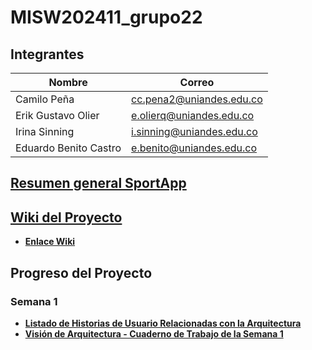 # MISW202411_grupo22

## Integrantes

| Nombre              | Correo                     |
|--------------------|---------------------------|
| Camilo Peña         | cc.pena2@uniandes.edu.co  |
| Erik Gustavo Olier  | e.olierq@uniandes.edu.co  |
| Irina Sinning       | i.sinning@uniandes.edu.co |
| Eduardo Benito Castro | e.benito@uniandes.edu.co |

## [Resumen general SportApp](https://github.com/Erikolierq/MISW202411_grupo22/wiki/Resumen-de-Proyecto-SportApp)

## [Wiki del Proyecto](https://github.com/Erikolierq/MISW202411_grupo22/wiki)
- [**Enlace Wiki**](https://github.com/Erikolierq/MISW202411_grupo22/wiki)
  
## Progreso del Proyecto

### Semana 1
- [**Listado de Historias de Usuario Relacionadas con la Arquitectura**](https://github.com/Erikolierq/MISW202411_grupo22/wiki/Historias-de-usuario)
- [**Visión de Arquitectura - Cuaderno de Trabajo de la Semana 1**](https://uniandes-my.sharepoint.com/:p:/g/personal/i_sinning_uniandes_edu_co/EdEvZMOGO41Bn9QKdK0XuYsB6tGYlTODALj8GVp4uinAnQ?e=jvqheO)
